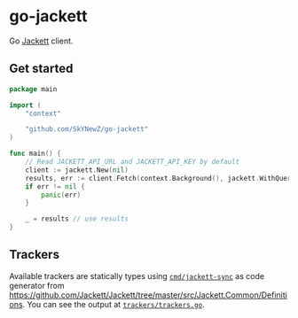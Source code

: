# go-jackett

Go [Jackett](https://github.com/Jackett/Jackett) client.

## Get started

```go
package main

import (
	"context"

	"github.com/SkYNewZ/go-jackett"
)

func main() {
	// Read JACKETT_API_URL and JACKETT_API_KEY by default
	client := jackett.New(nil)
	results, err := client.Fetch(context.Background(), jackett.WithQuery("foo"))
	if err != nil {
		panic(err)
	}

	_ = results // use results
}
```

## Trackers

Available trackers are statically types using [`cmd/jackett-sync`](cmd/jackett-sync) as code generator
from https://github.com/Jackett/Jackett/tree/master/src/Jackett.Common/Definitions.
You can see the output at [`trackers/trackers.go`](trackers/trackers.go).